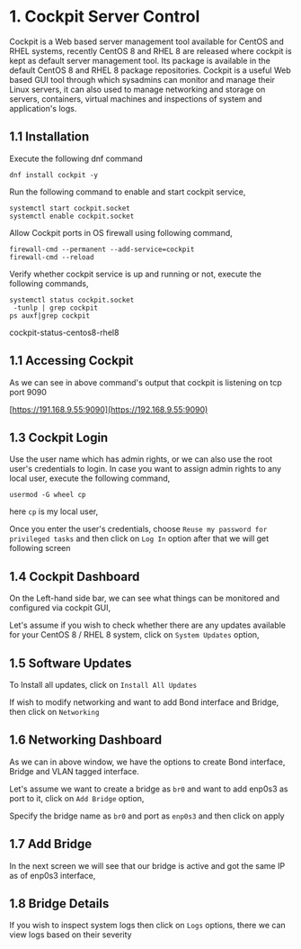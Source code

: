 # 1. Cockpit Server Control

Cockpit is a Web based server management tool available for CentOS and RHEL systems, recently CentOS 8 and RHEL 8 are released where cockpit is kept as default server management tool. Its package is available in the default CentOS 8 and RHEL 8 package repositories. Cockpit is a useful Web based GUI tool through which sysadmins can monitor and manage their Linux servers, it can also used to manage networking and storage on servers, containers, virtual machines and inspections of system and application's logs.

## 1.1 Installation

Execute the following dnf command

```shell
dnf install cockpit -y
```

Run the following command to enable and start cockpit service,

```shell
systemctl start cockpit.socket
systemctl enable cockpit.socket
```

Allow Cockpit ports in OS firewall using following command,

```shell
firewall-cmd --permanent --add-service=cockpit
firewall-cmd --reload
```

Verify whether cockpit service is up and running or not, execute the following commands,

```shell
systemctl status cockpit.socket
 -tunlp | grep cockpit
ps auxf|grep cockpit
```

cockpit-status-centos8-rhel8

## 1.1 Accessing Cockpit

As we can see in above command's output that cockpit is listening on tcp port 9090

[https://191.168.9.55:9090](https://192.168.9.55:9090)

## 1.3 Cockpit Login

Use the user name which has admin rights, or we can also use the root user's credentials to login. In case you want to assign admin rights to any local user, execute the following command,

```shell
usermod -G wheel cp
```

here `cp` is my local user,

Once you enter the user's credentials, choose `Reuse my password for privileged tasks` and then click on `Log In` option after that we will get following screen

## 1.4 Cockpit Dashboard

On the Left-hand side bar, we can see what things can be monitored and configured via cockpit GUI,

Let's assume if you wish to check whether there are any updates available for your CentOS 8 / RHEL 8 system, click on `System Updates` option,

## 1.5 Software Updates

To Install all updates, click on `Install All Updates`

If wish to modify networking and want to add Bond interface and Bridge, then click on `Networking`

## 1.6 Networking Dashboard

As we can in above window, we have the options to create Bond interface, Bridge and VLAN tagged interface.

Let's assume we want to create a bridge as `br0` and want to add enp0s3 as port to it, click on `Add Bridge` option,

Specify the bridge name as `br0` and port as `enp0s3` and then click on apply

## 1.7 Add Bridge

In the next screen we will see that our bridge is active and got the same IP as of enp0s3 interface,

## 1.8 Bridge Details

If you wish to inspect system logs then click on `Logs` options, there we can view logs based on their severity
